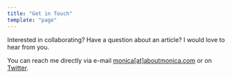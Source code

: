```yaml
---
title: "Get in Touch"
template: "page"
---
```


Interested in collaborating? Have a question about an article? I would love to hear from you.

You can reach me directly via e-mail <a href="mailto:monica@aboutmonica.com">monica[at]aboutmonica.com</a> or on <a href="https://www.twitter.com/waterproofheart">Twitter</a>.